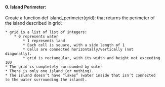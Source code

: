 #### 0. Island Perimeter:

Create a function def island_perimeter(grid): that returns the perimeter of the island described in grid:

    * grid is a list of list of integers:
        * 0 represents water
            * 1 represents land
            * Each cell is square, with a side length of 1
            * Cells are connected horizontally/vertically (not diagonally).
            * grid is rectangular, with its width and height not exceeding 100
    * The grid is completely surrounded by water
    * There is only one island (or nothing).
    * The island doesn’t have “lakes” (water inside that isn’t connected to the water surrounding the island).